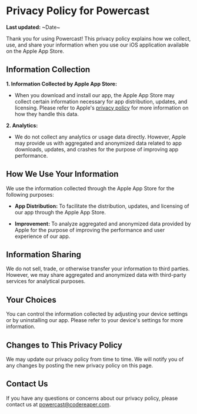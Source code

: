 <link rel="stylesheet" href="styles.css">

# Privacy Policy for Powercast

**Last updated:** ~Date~

Thank you for using Powercast! This privacy policy explains how we collect, use, and share your information when you use our iOS application available on the Apple App Store.

## Information Collection

**1. Information Collected by Apple App Store:**
   - When you download and install our app, the Apple App Store may collect certain information necessary for app distribution, updates, and licensing. Please refer to Apple's [privacy policy](https://www.apple.com/legal/privacy/) for more information on how they handle this data.

**2. Analytics:**
   - We do not collect any analytics or usage data directly. However, Apple may provide us with aggregated and anonymized data related to app downloads, updates, and crashes for the purpose of improving app performance.

## How We Use Your Information

We use the information collected through the Apple App Store for the following purposes:

- **App Distribution:** To facilitate the distribution, updates, and licensing of our app through the Apple App Store.

- **Improvement:** To analyze aggregated and anonymized data provided by Apple for the purpose of improving the performance and user experience of our app.

## Information Sharing

We do not sell, trade, or otherwise transfer your information to third parties. However, we may share aggregated and anonymized data with third-party services for analytical purposes.

## Your Choices

You can control the information collected by adjusting your device settings or by uninstalling our app. Please refer to your device's settings for more information.

## Changes to This Privacy Policy

We may update our privacy policy from time to time. We will notify you of any changes by posting the new privacy policy on this page.

## Contact Us

If you have any questions or concerns about our privacy policy, please contact us at powercast@codereaper.com.
